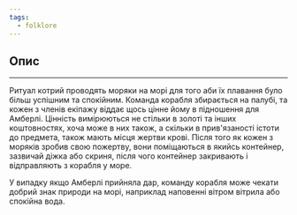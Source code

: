 ```yaml
---
tags:
  - folklore
---
```

## Опис
---
Ритуал котрий проводять моряки на морі для того аби їх плавання було більш успішним та спокійним. Команда корабля збирається на палубі, та кожен з членів екіпажу віддає щось цінне йому в підношення для Амберлі. Цінність вимірюються не стільки в золоті та інших коштовностях, хоча може в них також, а скільки в прив'язаності істоти до предмета, також мають місця жертви крові. Після того як кожен з моряків зробив свою пожертву, вони поміщаються в якийсь контейнер, зазвичай діжка або скриня, після чого контейнер закривають і відправляють з корабля у море.  

У випадку якщо Амберлі прийняла дар, команду корабля може чекати добрий знак природи на морі, наприклад наповенні вітром вітрила або спокійна вода.